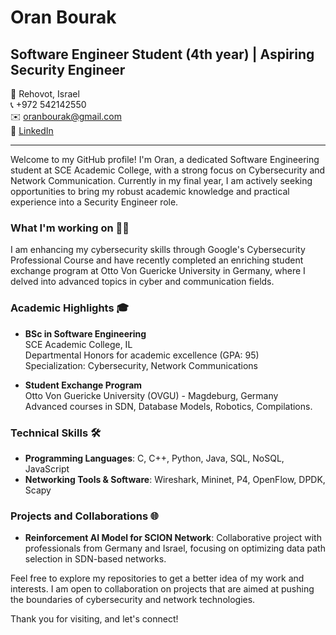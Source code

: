 # Oran Bourak

## Software Engineer Student (4th year) | Aspiring Security Engineer

📍 Rehovot, Israel  
📞 +972 542142550  
✉️ oranbourak@gmail.com  
🔗 [LinkedIn](www.linkedin.com/in/oran-bourak)

---

Welcome to my GitHub profile! I'm Oran, a dedicated Software Engineering student at SCE Academic College, with a strong focus on Cybersecurity and Network Communication. Currently in my final year, I am actively seeking opportunities to bring my robust academic knowledge and practical experience into a Security Engineer role.

### What I'm working on 👨‍💻

I am enhancing my cybersecurity skills through Google's Cybersecurity Professional Course and have recently completed an enriching student exchange program at Otto Von Guericke University in Germany, where I delved into advanced topics in cyber and communication fields.

### Academic Highlights 🎓

- **BSc in Software Engineering**  
  SCE Academic College, IL  
  Departmental Honors for academic excellence (GPA: 95)  
  Specialization: Cybersecurity, Network Communications
  
- **Student Exchange Program**  
  Otto Von Guericke University (OVGU) - Magdeburg, Germany  
  Advanced courses in SDN, Database Models, Robotics, Compilations.

### Technical Skills 🛠️

- **Programming Languages**: C, C++, Python, Java, SQL, NoSQL, JavaScript
- **Networking Tools & Software**: Wireshark, Mininet, P4, OpenFlow, DPDK, Scapy

### Projects and Collaborations 🌐

- **Reinforcement AI Model for SCION Network**: Collaborative project with professionals from Germany and Israel, focusing on optimizing data path selection in SDN-based networks.

Feel free to explore my repositories to get a better idea of my work and interests. I am open to collaboration on projects that are aimed at pushing the boundaries of cybersecurity and network technologies.

Thank you for visiting, and let's connect!


